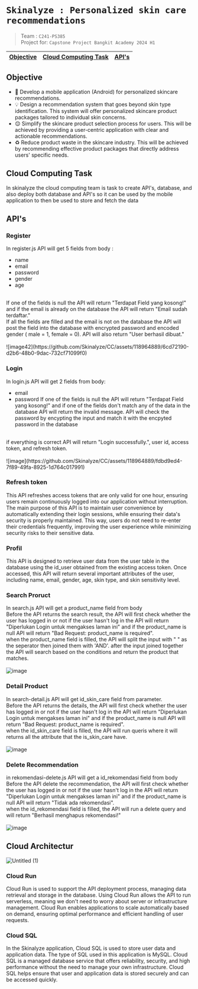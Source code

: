 # `Skinalyze : Personalized skin care recommendations`
> Team : `C241-PS385`
> <br>
> Project for: `Capstone Project Bangkit Academy 2024 H1`

[Objective](#objective) | [Cloud Computing Task](#cloud-computing-task) | [API's](#apis)
:---: | :---: | :---:
## Objective
* 📱 Develop a mobile application (Android) for personalized skincare recommendations.
* 💡 Design a recommendation system that goes beyond skin type identification. This system will offer personalized skincare product packages tailored to individual skin concerns.
* 😌 Simplify the skincare product selection process for users. This will be achieved by providing a user-centric application with clear and actionable recommendations.
* ♻️ Reduce product waste in the skincare industry. This will be achieved by recommending effective product packages that directly address users' specific needs.

## Cloud Computing Task
In skinalyze the cloud computing team is task to create API's, database, and also deploy both database and API's so it can be used by the mobile application to then be used to store and fetch the data

## API's
### Register
In register.js API will get 5 fields from body :
* name
* email
* password
* gender
* age
<br>
If one of the fields is null the API will return "Terdapat Field yang kosong!" and if the email is already on the database the API will return "Email sudah terdaftar."
<br>
If all the fields are filled and the email is not on the database the API will post the field into the database with encrypted password and encoded gender ( male = 1, female = 0). API will also return "User berhasil dibuat."
<br>
<br>
![image42](https://github.com/Skinalyze/CC/assets/118964889/6cd72190-d2b6-48b0-9dac-732cf71099f0)

### Login
In login.js API will get 2 fields from body:
* email
* password
If one of the fields is null the API will return "Terdapat Field yang kosong!" and if one of the fields don't match any of the data in the database API will return the invalid message. API will check the password by encypting the input and match it with the encpyted password in the database
<br>
if everything is correct API will return "Login successfully.", user id, access token, and refresh token.
<br>
<br>
![image](https://github.com/Skinalyze/CC/assets/118964889/fdbd9ed4-7f89-49fa-8925-1d764c017991)

### Refresh token
This API refreshes access tokens that are only valid for one hour, ensuring users remain continuously logged into our application without interruption. The main purpose of this API is to maintain user convenience by automatically extending their login sessions, while ensuring their data's security is properly maintained. This way, users do not need to re-enter their credentials frequently, improving the user experience while minimizing security risks to their sensitive data.

### Profil
This API is designed to retrieve user data from the user table in the database using the id_user obtained from the existing access token. Once accessed, this API will return several important attributes of the user, including name, email, gender, age, skin type, and skin sensitivity level.

### Search Proruct
In search.js API will get a product_name field from body
<br>
Before the API returns the search result, the API will first check whether the user has logged in or not if the user hasn't log in the API will return "Diperlukan Login untuk mengakses laman ini" and if the product_name is null API will return "Bad Request: product_name is required".
<br>
when the product_name field is filled, the API will split the input with " " as the seperator then joined them with 'AND'. after the input joined together the API will search based on the conditions and return the product that matches.
<br>
<br>
![image](https://github.com/Skinalyze/CC/assets/118964889/1fe21dde-f74f-498a-af29-9e1206f557ac)

### Detail Product
In search-detail.js API will get id_skin_care field from parameter.
<br>
Before the API returns the details, the API will first check whether the user has logged in or not if the user hasn't log in the API will return "Diperlukan Login untuk mengakses laman ini" and if the product_name is null API will return "Bad Request: product_name is required".
<br>
when the id_skin_care field is filled, the API will run queris where it will returns all the attribute that the is_skin_care have.
<br>
<br>
![image](https://github.com/Skinalyze/CC/assets/118964889/e1bbae61-3aa3-41ab-b61a-f6c3341e9ee5)

### Delete Recommendation
in rekomendasi-delete.js API will get a id_rekomendasi field from body
<br>
Before the API delete the recommendation, the API will first check whether the user has logged in or not if the user hasn't log in the API will return "Diperlukan Login untuk mengakses laman ini" and if the product_name is null API will return "Tidak ada rekomendasi".
<br>
when the id_rekomendasi field is filled, the API will run a delete query and will return "Berhasil menghapus rekomendasi!"
<br>
<br>
![image](https://github.com/Skinalyze/CC/assets/118964889/7d59ccde-64e4-4446-93e0-6df180f01d67)


## Cloud Architectur
![Untitled (1)](https://github.com/Skinalyze/CC/assets/93993894/5f3923ce-53ac-4349-97a9-54db9673e153)

### Cloud Run
Cloud Run is used to support the API deployment process, managing data retrieval and storage in the database. Using Cloud Run allows the API to run serverless, meaning we don't need to worry about server or infrastructure management. Cloud Run enables applications to scale automatically based on demand, ensuring optimal performance and efficient handling of user requests.

### Cloud SQL
In the Skinalyze application, Cloud SQL is used to store user data and application data. The type of SQL used in this application is MySQL. Cloud SQL is a managed database service that offers reliability, security, and high performance without the need to manage your own infrastructure. Cloud SQL helps ensure that user and application data is stored securely and can be accessed quickly.
